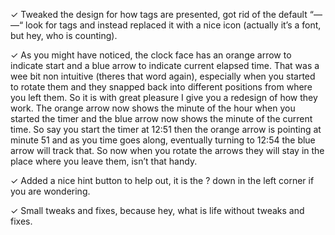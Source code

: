 ✓ Tweaked the design for how tags are presented, got rid of the default “— —“ look for tags and instead replaced it with a nice icon (actually it’s a font, but hey, who is counting).

✓ As you might have noticed, the clock face has an orange arrow to indicate start and a blue arrow to indicate current elapsed time. That was a wee bit non intuitive (theres that word again), especially when you started to rotate them and they snapped back into different positions from where you left them. So it is with great pleasure I give you a redesign of how they work. The orange arrow now shows the minute of the hour when you started the timer and the blue arrow now shows the minute of the current  time. So say you start the timer at 12:51 then the orange arrow is pointing at minute 51 and as you time goes along, eventually turning to 12:54 the blue arrow will track that. So now when you rotate the arrows they will stay in the place where you leave them, isn’t that handy.

✓ Added a nice hint button to help out, it is the ? down in the left corner if you are wondering.

✓ Small tweaks and fixes, because hey, what is life without tweaks and fixes.